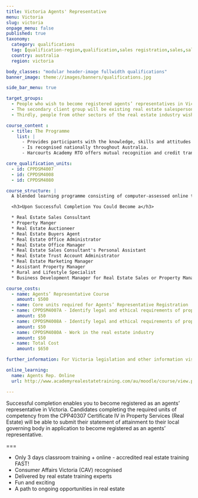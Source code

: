 ```yaml
---
title: Victoria Agents' Representative
menu: Victoria
slug: victoria
onpage_menu: false
published: true
taxonomy:
  category: qualifications
  tag: [qualification-region,qualification,sales registration,sales,sales consultants,victoria]
  country: australia
  region: victoria

body_classes: "modular header-image fullwidth qualifications"
banner_image: theme://images/banners/qualifications.jpg

side_bar_menu: true

target_groups:
  - People who wish to become registered agents’ representatives in Victoria. Usually this group will have had little or no experience in the industry.
  - The secondary client group will be existing real estate salespersons moving interstate or from another country wishing to register as an agents’ representative.
  - Thirdly, people from other sectors of the real estate industry wishing to further develop their knowledge or skills in specific areas; e.g. personal assistants, registered salespersons, real estate franchise owners and managers wanting to up-skill or remain current in real estate practice.

course_content :
  - title: The Programme
    list: |
      - Provides participants with the knowledge, skills and attitudes to demonstrate competency in three units from the CPP40307 Certificate IV in Property Services (Real Estate).
      - Is recognised nationally throughout Australia.
      - Harcourts Academy RTO offers mutual recognition and credit transfer, plus recognition of prior learning.

core_qualification_units:
  - id: CPPDSM4007
  - id: CPPDSM4008
  - id: CPPDSM4080

course_structure: |
  A blended learning programme consisting of computer-assessed online tasks followed by three days in-class training.

  <h3>Upon Successful Completion You Could Become a</h3>

  * Real Estate Sales Consultant
  * Property Manger
  * Real Estate Auctioneer
  * Real Estate Buyers Agent
  * Real Estate Office Administrator
  * Real Estate Office Manager
  * Real Estate Sales Consultant's Personal Assistant
  * Real Estate Trust Account Administrator
  * Real Estate Marketing Manager
  * Assistant Property Manager
  * Rural and Lifestyle Specialist
  * Business Development Manager for Real Estate Sales or Property Management

course_costs:
  - name: Agents’ Representative Course
    amount: $500
  - name: Core units required for Agents’ Representative Registration
  - name: CPPDSM4007A - Identify legal and ethical requirements of property management to complete work
    amount: $50
  - name: CPPDSM4008A - Identify legal and ethical requirements of property sales to complete work
    amount: $50
  - name: CPPDSM4080A - Work in the real estate industry
    amount: $50
  - name: Total Cost
    amount: $650

further_information: For Victoria legislation and other information visit [Consumer Affairs](http://www.consumer.vic.gov.au/businesses/licensed-businesses/estate-agents).

online_learning:
  name: Agents Rep. Online
  url: http://www.academyrealestatetraining.com/au/moodle/course/view.php?id=106

---
```


Successful completion enables you to become registered as an agents’ representative in Victoria. Candidates completing the required units of competency from the CPP40307 Certificate IV in Property Services (Real Estate) will be able to submit their statement of attainment to their local governing body in application to become registered as an agents’ representative.

===

* Only 3 days classroom training + online - accredited real estate training FAST!
* Consumer Affairs Victoria (CAV) recognised
* Delivered by real estate training experts
* Fun and exciting
* A path to ongoing opportunities in real estate
